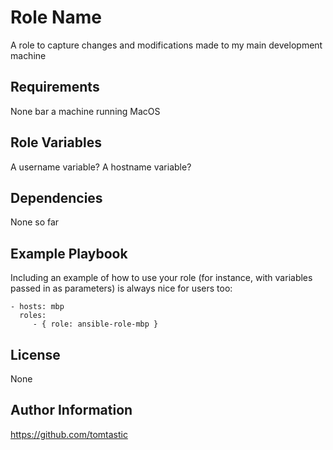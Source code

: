 Role Name
=========

A role to capture changes and modifications made to my main development machine

Requirements
------------

None bar a machine running MacOS

Role Variables
--------------

A username variable?
A hostname variable?

Dependencies
------------

None so far

Example Playbook
----------------

Including an example of how to use your role (for instance, with variables passed in as parameters) is always nice for users too:

    - hosts: mbp
      roles:
         - { role: ansible-role-mbp }

License
-------

None

Author Information
------------------

https://github.com/tomtastic
